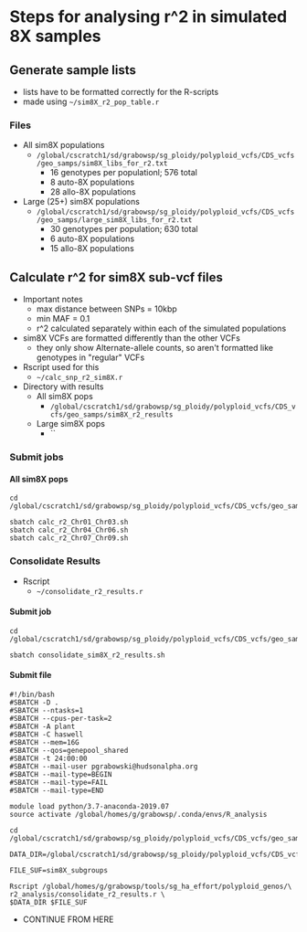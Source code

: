 # Steps for analysing r^2 in simulated 8X samples

## Generate sample lists
* lists have to be formatted correctly for the R-scripts
* made using `~/sim8X_r2_pop_table.r`
### Files
* All sim8X populations
  * `/global/cscratch1/sd/grabowsp/sg_ploidy/polyploid_vcfs/CDS_vcfs/geo_samps/sim8X_libs_for_r2.txt`
    * 16 genotypes per populationl; 576 total
    * 8 auto-8X populations
    * 28 allo-8X populations
* Large (25+) sim8X populations
  * `/global/cscratch1/sd/grabowsp/sg_ploidy/polyploid_vcfs/CDS_vcfs/geo_samps/large_sim8X_libs_for_r2.txt`
    * 30 genotypes per population; 630 total 
    * 6 auto-8X populations
    * 15 allo-8X populations

## Calculate r^2 for sim8X sub-vcf files
* Important notes
  * max distance between SNPs = 10kbp
  * min MAF = 0.1
  * r^2 calculated separately within each of the simulated populations
* sim8X VCFs are formatted differently than the other VCFs
  * they only show Alternate-allele counts, so aren't formatted like genotypes
in "regular" VCFs
* Rscript used for this
  * `~/calc_snp_r2_sim8X.r`
* Directory with results
  * All sim8X pops
    * `/global/cscratch1/sd/grabowsp/sg_ploidy/polyploid_vcfs/CDS_vcfs/geo_samps/sim8X_r2_results`
  * Large sim8X pops
    * ``
### Submit jobs
#### All sim8X pops
```
cd /global/cscratch1/sd/grabowsp/sg_ploidy/polyploid_vcfs/CDS_vcfs/geo_samps/sim8X_r2_results

sbatch calc_r2_Chr01_Chr03.sh
sbatch calc_r2_Chr04_Chr06.sh
sbatch calc_r2_Chr07_Chr09.sh
```

### Consolidate Results
* Rscript
  * `~/consolidate_r2_results.r`
#### Submit job
```
cd /global/cscratch1/sd/grabowsp/sg_ploidy/polyploid_vcfs/CDS_vcfs/geo_samps/sim8X_r2_results

sbatch consolidate_sim8X_r2_results.sh
```
#### Submit file
```
#!/bin/bash
#SBATCH -D .
#SBATCH --ntasks=1
#SBATCH --cpus-per-task=2
#SBATCH -A plant
#SBATCH -C haswell
#SBATCH --mem=16G
#SBATCH --qos=genepool_shared
#SBATCH -t 24:00:00
#SBATCH --mail-user pgrabowski@hudsonalpha.org
#SBATCH --mail-type=BEGIN
#SBATCH --mail-type=FAIL
#SBATCH --mail-type=END

module load python/3.7-anaconda-2019.07
source activate /global/homes/g/grabowsp/.conda/envs/R_analysis

cd /global/cscratch1/sd/grabowsp/sg_ploidy/polyploid_vcfs/CDS_vcfs/geo_samps/sim8X_r2_results/

DATA_DIR=/global/cscratch1/sd/grabowsp/sg_ploidy/polyploid_vcfs/CDS_vcfs/geo_samps/sim8X_r2_results/

FILE_SUF=sim8X_subgroups

Rscript /global/homes/g/grabowsp/tools/sg_ha_effort/polyploid_genos/\
r2_analysis/consolidate_r2_results.r \
$DATA_DIR $FILE_SUF

```

* CONTINUE FROM HERE

